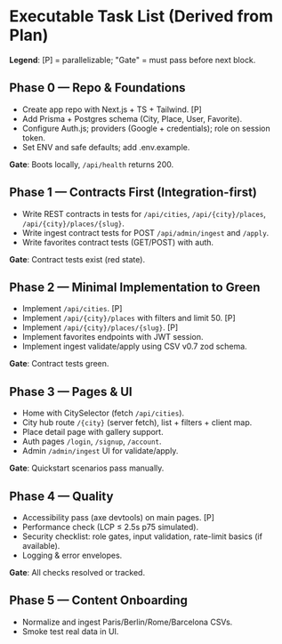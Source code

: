 # Executable Task List (Derived from Plan)

**Legend**: [P] = parallelizable; "Gate" = must pass before next block.

## Phase 0 — Repo & Foundations

- Create app repo with Next.js + TS + Tailwind. [P]
- Add Prisma + Postgres schema (City, Place, User, Favorite).
- Configure Auth.js; providers (Google + credentials); role on session token.
- Set ENV and safe defaults; add .env.example.

**Gate**: Boots locally, `/api/health` returns 200.

## Phase 1 — Contracts First (Integration-first)

- Write REST contracts in tests for `/api/cities`, `/api/{city}/places`, `/api/{city}/places/{slug}`.
- Write ingest contract tests for POST `/api/admin/ingest` and `/apply`.
- Write favorites contract tests (GET/POST) with auth.

**Gate**: Contract tests exist (red state).

## Phase 2 — Minimal Implementation to Green

- Implement `/api/cities`. [P]
- Implement `/api/{city}/places` with filters and limit 50. [P]
- Implement `/api/{city}/places/{slug}`. [P]
- Implement favorites endpoints with JWT session.
- Implement ingest validate/apply using CSV v0.7 zod schema.

**Gate**: Contract tests green.

## Phase 3 — Pages & UI

- Home with CitySelector (fetch `/api/cities`).
- City hub route `/{city}` (server fetch), list + filters + client map.
- Place detail page with gallery support.
- Auth pages `/login`, `/signup`, `/account`.
- Admin `/admin/ingest` UI for validate/apply.

**Gate**: Quickstart scenarios pass manually.

## Phase 4 — Quality

- Accessibility pass (axe devtools) on main pages. [P]
- Performance check (LCP ≤ 2.5s p75 simulated).
- Security checklist: role gates, input validation, rate-limit basics (if available).
- Logging & error envelopes.

**Gate**: All checks resolved or tracked.

## Phase 5 — Content Onboarding

- Normalize and ingest Paris/Berlin/Rome/Barcelona CSVs.
- Smoke test real data in UI.